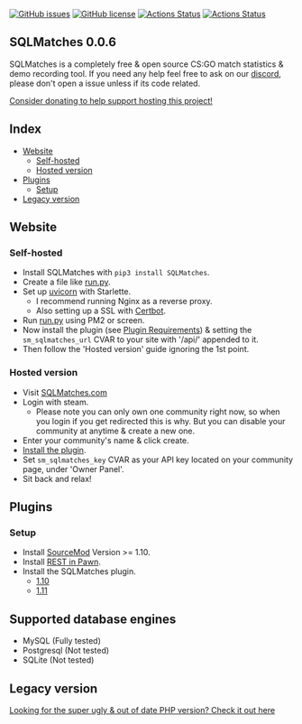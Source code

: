 [![GitHub issues](https://img.shields.io/github/issues/WardPearce/SQLMatches)](https://github.com/WardPearce/SQLMatches/issues)
[![GitHub license](https://img.shields.io/github/license/WardPearce/SQLMatches)](https://github.com/WardPearce/SQLMatches/blob/master/LICENSE)
[![Actions Status](https://github.com/WardPearce/SQLMatches/workflows/Website/badge.svg)](https://github.com/WardPearce/SQLMatches/actions)
[![Actions Status](https://github.com/WardPearce/SQLMatches/workflows/Plugins/badge.svg)](https://github.com/WardPearce/SQLMatches/actions)

## SQLMatches 0.0.6
SQLMatches is a completely free & open source CS:GO match statistics & demo recording tool. If you need any help feel free to ask on our [discord](https://discord.gg/guYFTjt), please don't open a issue unless if its code related.

[Consider donating to help support hosting this project!](https://www.patreon.com/wardweeb)

## Index
- [Website](#Website)
    - [Self-hosted](#self-hosted)
    - [Hosted version](#hosted-version)
- [Plugins](#plugins)
    - [Setup](#setup)
- [Legacy version](#legacy-version)

## Website
### Self-hosted
- Install SQLMatches with ``pip3 install SQLMatches``.
- Create a file like [run.py](/website/run.py).
- Set up [uvicorn](https://www.uvicorn.org/deployment/) with Starlette.
    - I recommend running Nginx as a reverse proxy.
    - Also setting up a SSL with [Certbot](https://certbot.eff.org/).
- Run [run.py](/website/run.py) using PM2 or screen.
- Now install the plugin (see [Plugin Requirements](#plugin-requirements)) & setting the ``sm_sqlmatches_url`` CVAR to your site with '/api/' appended to it.
- Then follow the 'Hosted version' guide ignoring the 1st point.

### Hosted version
- Visit [SQLMatches.com](https://sqlmatches.com)
- Login with steam.
    - Please note you can only own one community right now, so when you login if you get redirected this is why. But you can disable your community at anytime & create a new one.
- Enter your community's name & click create.
- [Install the plugin](#plugins).
- Set ``sm_sqlmatches_key`` CVAR as your API key located on your community page, under 'Owner Panel'.
- Sit back and relax!

## Plugins
### Setup
- Install [SourceMod](https://www.sourcemod.net/downloads.php?branch=stable) Version >= 1.10.
- Install [REST in Pawn](https://forums.alliedmods.net/showthread.php?t=298024).
- Install the SQLMatches plugin.
    - [1.10](https://github.com/WardPearce/SQLMatches/suites/1026891685/artifacts/13546078)
    - [1.11](https://github.com/WardPearce/SQLMatches/suites/1026891685/artifacts/13546078)

## Supported database engines
- MySQL (Fully tested)
- Postgresql (Not tested)
- SQLite (Not tested)

## Legacy version
[Looking for the super ugly & out of date PHP version? Check it out here](https://github.com/WardPearce/SQLMatches/tree/Legacy-PHP)
